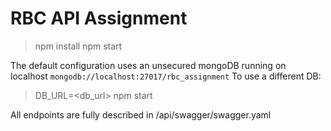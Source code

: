 # RBC API Assignment

> npm install
> npm start

The default configuration uses an unsecured mongoDB running on localhost `mongodb://localhost:27017/rbc_assignment`
To use a different DB:

> DB_URL=<db_url> npm start

All endpoints are fully described in /api/swagger/swagger.yaml

